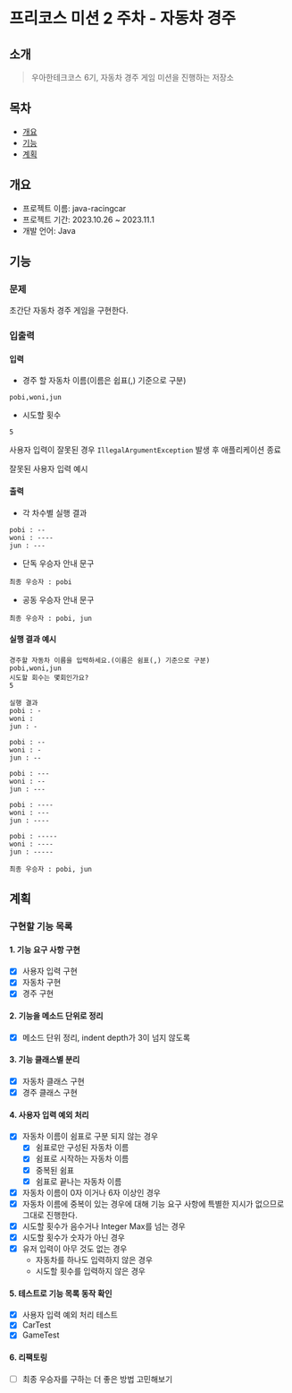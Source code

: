 # 프리코스 미션 2 주차 - 자동차 경주

## 소개

> 우아한테크코스 6기, 자동차 경주 게임 미션을 진행하는 저장소

## 목차

* [개요](#개요)
* [기능](#기능)
* [계획](#계획)

## 개요

* 프로젝트 이름: java-racingcar
* 프로젝트 기간: 2023.10.26 ~ 2023.11.1
* 개발 언어: Java

## 기능

### 문제

초간단 자동차 경주 게임을 구현한다.

### 입출력

#### 입력

* 경주 할 자동차 이름(이름은 쉽표(,) 기준으로 구분)

```
pobi,woni,jun
```

* 시도할 횟수

```
5
```

사용자 입력이 잘못된 경우 `IllegalArgumentException` 발생 후 애플리케이션 종료

잘못된 사용자 입력 예시


#### 출력

* 각 차수별 실행 결과

```
pobi : --
woni : ----
jun : ---
```

* 단독 우승자 안내 문구

```
최종 우승자 : pobi
```

* 공동 우승자 안내 문구

```
최종 우승자 : pobi, jun
```

#### 실행 결과 예시

```
경주할 자동차 이름을 입력하세요.(이름은 쉼표(,) 기준으로 구분)
pobi,woni,jun
시도할 회수는 몇회인가요?
5

실행 결과
pobi : -
woni : 
jun : -

pobi : --
woni : -
jun : --

pobi : ---
woni : --
jun : ---

pobi : ----
woni : ---
jun : ----

pobi : -----
woni : ----
jun : -----

최종 우승자 : pobi, jun
```

## 계획
### 구현할 기능 목록

#### 1. 기능 요구 사항 구현
- [x] 사용자 입력 구현
- [x] 자동차 구현
- [x] 경주 구현

#### 2. 기능을 메소드 단위로 정리
- [x] 메소드 단위 정리, indent depth가 3이 넘지 않도록

#### 3. 기능 클래스별 분리
- [x] 자동차 클래스 구현
- [x] 경주 클래스 구현

#### 4. 사용자 입력 예외 처리
- [x] 자동차 이름이 쉼표로 구분 되지 않는 경우
  - [x] 쉼표로만 구성된 자동차 이름
  - [x] 쉼표로 시작하는 자동차 이름
  - [x] 중복된 쉼표
  - [x] 쉼표로 끝나는 자동차 이름
- [x] 자동차 이름이 0자 이거나 6자 이상인 경우
- [x] 자동차 이름에 중복이 있는 경우에 대해 기능 요구 사항에 특별한 지시가 없으므로 그대로 진행한다.
- [x] 시도할 횟수가 음수거나 Integer Max를 넘는 경우
- [x] 시도할 횟수가 숫자가 아닌 경우
- [x] 유저 입력이 아무 것도 없는 경우
  - 자동차를 하나도 입력하지 않은 경우
  - 시도할 횟수를 입력하지 않은 경우

#### 5. 테스트로 기능 목록 동작 확인
- [x] 사용자 입력 예외 처리 테스트 
- [x] CarTest
- [x] GameTest

#### 6. 리팩토링
- [ ] 최종 우승자를 구하는 더 좋은 방법 고민해보기